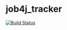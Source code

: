 # job4j_tracker

[![Build Status](https://travis-ci.com/IvanDvoeglazov666/job4j_tracker.svg?branch=master)](https://travis-ci.com/IvanDvoeglazov666/job4j_tracker)